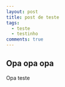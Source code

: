 ```yaml
---
layout: post
title: post de teste 
tags:
  - teste
  - testinho
comments: true
---
```


Opa opa opa
--- 
Opa teste 

